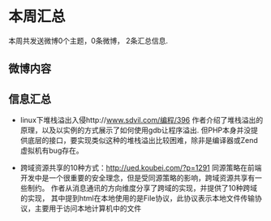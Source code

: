 # 本周汇总
本周共发送微博0个主题，0条微博， 2条汇总信息.

## 微博内容

## 信息汇总

* linux下堆栈溢出入侵http://www.sdvil.com/编程/396 作者介绍了堆栈溢出的原理，以及以实例的方式展示了如何使用gdb让程序溢出.
  但PHP本身并没提供底层的接口，要实现类似这种的堆栈溢出比较困难，除非是编译器或Zend虚拟机有bug存在。

* 跨域资源共享的10种方式：http://ued.koubei.com/?p=1291
  同源策略在前端开发中是一个很重要的安全理念，但是受同源策略的影响，跨域资源共享有一些制约。
  作者从消息通讯的方向维度分享了跨域的实现，并提供了10种跨域的实现，
  其中提到html在本地使用的是File协议，此协议表示本地文件传输协议，主要用于访问本地计算机中的文件



